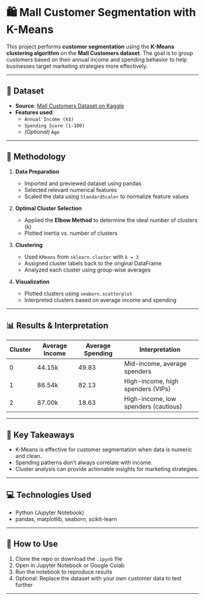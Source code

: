# 🛍️ Mall Customer Segmentation with K-Means

This project performs **customer segmentation** using the **K-Means clustering algorithm** on the **Mall Customers dataset**. The goal is to group customers based on their annual income and spending behavior to help businesses target marketing strategies more effectively.

---

## 📁 Dataset

- **Source**: [Mall Customers Dataset on Kaggle](https://www.kaggle.com/vjchoudhary7/customer-segmentation-tutorial)
- **Features used**:
  - `Annual Income (k$)`
  - `Spending Score (1-100)`
  - *(Optional)* `Age`

---

## 🔧 Methodology

1. **Data Preparation**
   - Imported and previewed dataset using pandas
   - Selected relevant numerical features
   - Scaled the data using `StandardScaler` to normalize feature values

2. **Optimal Cluster Selection**
   - Applied the **Elbow Method** to determine the ideal number of clusters (k)
   - Plotted inertia vs. number of clusters

3. **Clustering**
   - Used `KMeans` from `sklearn.cluster` with `k = 3`
   - Assigned cluster labels back to the original DataFrame
   - Analyzed each cluster using group-wise averages

4. **Visualization**
   - Plotted clusters using `seaborn.scatterplot`
   - Interpreted clusters based on average income and spending

---

## 📊 Results & Interpretation

| Cluster | Average Income | Average Spending | Interpretation                     |
|---------|----------------|------------------|-------------------------------------|
| 0       | 44.15k         | 49.83            | Mid-income, average spenders        |
| 1       | 86.54k         | 82.13            | High-income, high spenders (VIPs)   |
| 2       | 87.00k         | 18.63            | High-income, low spenders (cautious)|

---

## 📌 Key Takeaways

- K-Means is effective for customer segmentation when data is numeric and clean.
- Spending patterns don’t always correlate with income.
- Cluster analysis can provide actionable insights for marketing strategies.

---

## 💻 Technologies Used

- Python (Jupyter Notebook)
- pandas, matplotlib, seaborn, scikit-learn

---

## 📎 How to Use

1. Clone the repo or download the `.ipynb` file
2. Open in Jupyter Notebook or Google Colab
3. Run the notebook to reproduce results
4. Optional: Replace the dataset with your own customer data to test further

---

